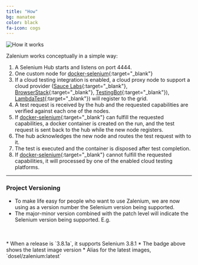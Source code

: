 ```yaml
---
title: "How"
bg: manatee
color: black
fa-icon: cogs
---
```


![How it works](img/how_it_works.gif)

Zalenium works conceptually in a simple way:

1. A Selenium Hub starts and listens on port 4444.
2. One custom node for [docker-selenium](https://github.com/elgalu/docker-selenium){:target="_blank"} 
3. If a cloud testing integration is enabled, a cloud proxy node to support a cloud provider 
([Sauce Labs](https://saucelabs.com/){:target="_blank"},  [BrowserStack](https://www.browserstack.com/){:target="_blank"}, 
[TestingBot](https://testingbot.com/){:target="_blank"}),  [LambdaTest](https://www.lambdatest.com/){:target="_blank"}) will register to the grid.
4. A test request is received by the hub and the requested capabilities are verified against each one of the nodes.
5. If [docker-selenium](https://github.com/elgalu/docker-selenium){:target="_blank"} can fulfill the 
requested capabilities, a docker container is created on the run, and the test request is sent back to the hub while 
the new node registers.
5. The hub acknowledges the new node and routes the test request with to it.
6. The test is executed and the container is disposed after test completion.
7. If [docker-selenium](https://github.com/elgalu/docker-selenium){:target="_blank"} cannot fulfill 
the requested capabilities, it will processed by one of the enabled cloud testing platforms.

***

### Project Versioning
* To make life easy for people who want to use Zalenium, we are now using as a version number the Selenium version
being supported.
* The major-minor version combined with the patch level will indicate the Selenium version being supported. E.g.
<br>
<br>
  * When a release is `3.8.1a`, it supports Selenium 3.8.1
  * The badge above shows the latest image version
  * Alias for the latest images, `dosel/zalenium:latest`
